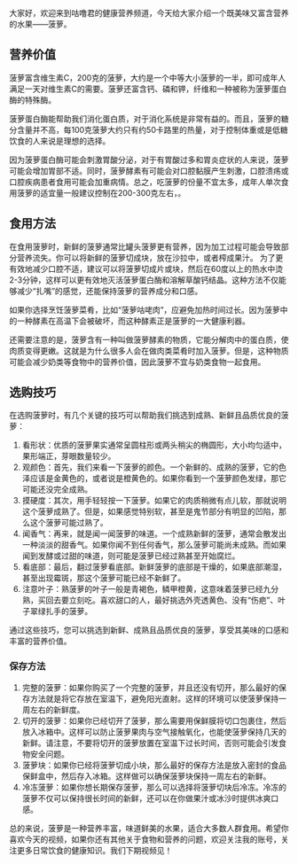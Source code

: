 

大家好，欢迎来到咕噜君的健康营养频道，今天给大家介绍一个既美味又富含营养的水果——菠萝。

## 营养价值

菠萝富含维生素C，200克的菠萝，大约是一个中等大小菠萝的一半，即可成年人满足一天对维生素C的需要。菠萝还富含钙、磷和钾，纤维和一种被称为菠萝蛋白酶的特殊酶。

菠萝蛋白酶能帮助我们消化蛋白质，对于消化系统是非常有益的。而且，菠萝的糖分含量并不高，每100克菠萝大约只有约50卡路里的热量，对于控制体重或是低糖饮食的人来说是理想的选择。

因为菠萝蛋白酶可能会刺激胃酸分泌，对于有胃酸过多和胃炎症状的人来说，菠萝可能会增加胃部不适。同时，菠萝酵素有可能会对口腔黏膜产生刺激，口腔溃疡或口腔疾病患者食用可能会加重病情。总之，吃菠萝的份量不宜太多，成年人单次食用菠萝的适宜量一般建议控制在200-300克左右，。

## 食用方法

在食用菠萝时，新鲜的菠萝通常比罐头菠萝更有营养，因为加工过程可能会导致部分营养流失。你可以将新鲜的菠萝切成块，放在沙拉中，或者榨成果汁。
为了更有效地减少口腔不适，建议可以将菠萝切成片或块，然后在60度以上的热水中烫2-3分钟，这样可以更有效地灭活菠萝蛋白酶和溶解草酸钙结晶。这种方法不仅能够减少“扎嘴”的感觉，还能保持菠萝的营养成分和口感。

如果你选择烹饪菠萝菜肴，比如“菠萝咕咾肉”，应避免加热时间过长。因为菠萝中的一种酵素在高温下会被破坏，而这种酵素正是菠萝的一大健康利器。

还需要注意的是，菠萝含有一种叫做菠萝酵素的物质，它能分解肉中的蛋白质，使肉质变得更嫩。这就是为什么很多人会在做肉类菜肴时加入菠萝。但是，这种物质可能会减少奶类等食物中的营养价值，因此菠萝不宜与奶类食物一起食用。

## 选购技巧


在选购菠萝时，有几个关键的技巧可以帮助我们挑选到成熟、新鲜且品质优良的菠萝：

1. 看形状：优质的菠萝果实通常呈圆柱形或两头稍尖的椭圆形，大小均匀适中，果形端正，芽眼数量较少。
2. 观颜色：首先，我们来看一下菠萝的颜色。一个新鲜的、成熟的菠萝，它的色泽应该是金黄色的，或者说是橙黄色的。如果你看到一个菠萝颜色发绿，那它可能还没完全成熟。
3. 摸硬度：其次，用手轻轻按一下菠萝。如果它的肉质稍微有点儿软，那就说明这个菠萝成熟了。但是，如果感觉特别软，甚至是鬼节部分有明显的凹陷，那么这个菠萝可能过熟了。
4. 闻香气：再来，就是闻一闻菠萝的味道。一个成熟新鲜的菠萝，通常会散发出一种淡淡的甜香气。如果你闻不到任何香气，那么菠萝可能尚未成熟。而如果闻到发酵或过甜的味道，则可能是菠萝已经过熟甚至开始腐烂。
5. 看底部：最后，翻过菠萝看底部。新鲜菠萝的底部是干燥的，如果底部潮湿，甚至出现霉斑，那这个菠萝可能已经不新鲜了。
6. 注意叶子：熟菠萝的叶子一般是青褐色，鳞甲橙黄，这意味着菠萝已经九分熟，买回去要立刻吃。喜欢甜口的人，最好挑选外壳透黄色、没有“伤疤”、叶子翠绿扎手的菠萝。

通过这些技巧，您可以挑选到新鲜、成熟且品质优良的菠萝，享受其美味的口感和丰富的营养价值。


### 保存方法

1. 完整的菠萝：如果你购买了一个完整的菠萝，并且还没有切开，那么最好的保存方法就是将它存放在室温下，避免阳光直射。这样的环境可以使菠萝保持一周左右的新鲜度。
2. 切开的菠萝：如果你已经切开了菠萝，那么需要用保鲜膜将切口包裹住，然后放入冰箱中。这样可以防止菠萝果肉与空气接触氧化，也能使菠萝保持几天的新鲜。请注意，不要将切开的菠萝放置在室温下过长时间，否则可能会引发食物安全问题。
3. 菠萝块：如果你已经将菠萝切成小块，那么最好的保存方法是放入密封的食品保鲜盒中，然后存入冰箱。这样做可以确保菠萝块保持一周左右的新鲜。
4. 冷冻菠萝：如果你想长期保存菠萝，那么可以选择将菠萝切块后冷冻。冷冻的菠萝不仅可以保持很长时间的新鲜，还可以在你做果汁或冰沙时提供冰爽口感。


总的来说，菠萝是一种营养丰富，味道鲜美的水果，适合大多数人群食用。希望你喜欢今天的视频，如果你还有其他关于食物和营养的问题，欢迎关注我的账号，关注更多日常饮食的健康知识。我们下期视频见！
